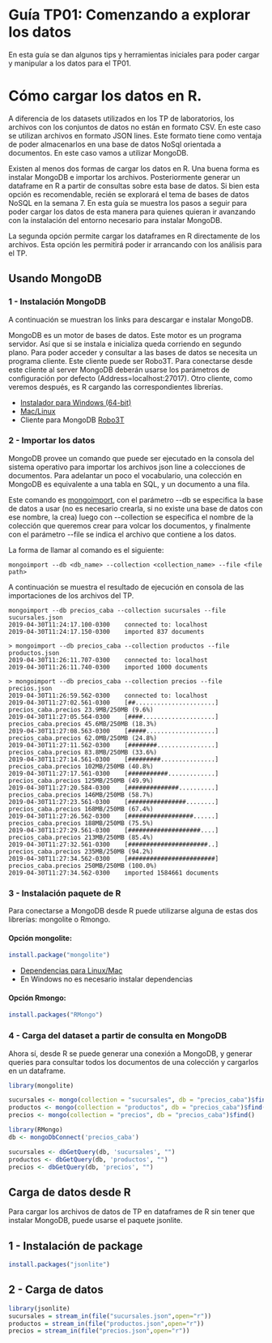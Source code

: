 # Guía TP01: Comenzando a explorar los datos

En esta guía se dan algunos tips y herramientas iniciales para poder cargar y manipular a los datos para el TP01.

# Cómo cargar los datos en R.

A diferencia de los datasets utilizados en los TP de laboratorios, los archivos con los conjuntos de datos no están en formato CSV. En este caso se utilizan archivos en formato JSON lines. Este formato tiene como ventaja de poder almacenarlos en una base de datos NoSql orientada a documentos. En este caso vamos a utilizar MongoDB.

Existen al menos dos formas de cargar los datos en R. Una buena forma es instalar MongoDB e importar los archivos. Posteriormente generar un dataframe en R a partir de consultas sobre esta base de datos. Si bien esta opción es recomendable, recién se explorará el tema de bases de datos NoSQL en la semana 7. En esta guía se muestra los pasos a seguir para poder cargar los datos de esta manera para quienes quieran ir avanzando con la instalación del entorno necesario para instalar MongoDB.

La segunda opción permite cargar los dataframes en R directamente de los archivos. Esta opción les permitirá poder ir arrancando con los análisis para el TP.

## Usando MongoDB

### 1 - Instalación MongoDB

A continuación se muestran los links para descargar e instalar MongoDB. 

MongoDB es un motor de bases de datos. Este motor es un programa servidor. Así que si se instala e inicializa queda corriendo en segundo plano. Para poder acceder y consultar a las bases de datos se necesita un programa cliente. Este cliente puede ser Robo3T. Para conectarse desde este cliente al server MongoDB deberán usarse los parámetros de configuración por defecto (Address=localhost:27017). Otro cliente, como veremos después, es R cargando las correspondientes librerías.

- [Instalador para Windows (64-bit)](https://fastdl.mongodb.org/win32/mongodb-win32-x86_64-2008plus-ssl-3.6.4-signed.msi)
- [Mac/Linux](https://www.mongodb.com/download-center?#community)
- Cliente para MongoDB [Robo3T](https://robomongo.org/download")

### 2 - Importar los datos

MongoDB provee un comando que puede ser ejecutado en la consola del sistema operativo para importar los archivos json line a colecciones de documentos. Para adelantar un poco el vocabulario, una colección en MongoDB es equivalente a una tabla en SQL, y un documento a una fila.

Este comando es [mongoimport](https://docs.mongodb.com/manual/reference/program/mongoimport/), con el parámetro --db se especifica la base de datos a usar (no es necesario crearla, si no existe una base de datos con ese nombre, la crea) luego con --collection se especifica el nombre de la colección que queremos crear para volcar los documentos, y finalmente con el parámetro --file se indica el archivo que contiene a los datos.

La forma de llamar al comando es el siguiente:

```
mongoimport --db <db_name> --collection <collection_name> --file <file path>
```

A continuación se muestra el resultado de ejecución en consola de las importaciones de los archivos del TP.

```
mongoimport --db precios_caba --collection sucursales --file sucursales.json
2019-04-30T11:24:17.100-0300	connected to: localhost
2019-04-30T11:24:17.150-0300	imported 837 documents
```

```
> mongoimport --db precios_caba --collection productos --file productos.json 
2019-04-30T11:26:11.707-0300	connected to: localhost
2019-04-30T11:26:11.740-0300	imported 1000 documents
```

```
> mongoimport --db precios_caba --collection precios --file precios.json 
2019-04-30T11:26:59.562-0300	connected to: localhost
2019-04-30T11:27:02.561-0300	[##......................] precios_caba.precios	23.9MB/250MB (9.6%)
2019-04-30T11:27:05.564-0300	[####....................] precios_caba.precios	45.6MB/250MB (18.3%)
2019-04-30T11:27:08.563-0300	[#####...................] precios_caba.precios	62.0MB/250MB (24.8%)
2019-04-30T11:27:11.562-0300	[########................] precios_caba.precios	83.8MB/250MB (33.6%)
2019-04-30T11:27:14.561-0300	[#########...............] precios_caba.precios	102MB/250MB (40.8%)
2019-04-30T11:27:17.561-0300	[###########.............] precios_caba.precios	125MB/250MB (49.9%)
2019-04-30T11:27:20.584-0300	[##############..........] precios_caba.precios	146MB/250MB (58.7%)
2019-04-30T11:27:23.561-0300	[################........] precios_caba.precios	168MB/250MB (67.4%)
2019-04-30T11:27:26.562-0300	[##################......] precios_caba.precios	188MB/250MB (75.5%)
2019-04-30T11:27:29.561-0300	[####################....] precios_caba.precios	213MB/250MB (85.4%)
2019-04-30T11:27:32.561-0300	[######################..] precios_caba.precios	235MB/250MB (94.2%)
2019-04-30T11:27:34.562-0300	[########################] precios_caba.precios	250MB/250MB (100.0%)
2019-04-30T11:27:34.562-0300	imported 1584661 documents
```

### 3 - Instalación paquete de R

Para conectarse a MongoDB desde R puede utilizarse alguna de estas dos librerías: mongolite o Rmongo. 

#### Opción mongolite:

```R
install.package("mongolite")
```
- [Dependencias para Linux/Mac](https://jeroen.github.io/mongolite/)
- En Windows no es necesario instalar dependencias

#### Opción Rmongo:

```R
install.packages("RMongo")
```

### 4 - Carga del dataset a partir de consulta en MongoDB

Ahora sí, desde R se puede generar una conexión a MongoDB, y generar queries para consultar todos los documentos de una colección y cargarlos en un dataframe.

```R
library(mongolite)

sucursales <- mongo(collection = "sucursales", db = "precios_caba")$find()
productos <- mongo(collection = "productos", db = "precios_caba")$find()
precios <- mongo(collection = "precios", db = "precios_caba")$find()
```

```R
library(RMongo)
db <- mongoDbConnect('precios_caba')

sucursales <- dbGetQuery(db, 'sucursales', "")
productos <- dbGetQuery(db, 'productos', "")
precios <- dbGetQuery(db, 'precios', "")
```


## Carga de datos desde R

Para cargar los archivos de datos de TP en dataframes de R sin tener que instalar MongoDB, puede usarse el paquete jsonlite.

## 1 - Instalación de package

```R
install.packages("jsonlite")
```

## 2 - Carga de datos

```R
library(jsonlite)
sucursales = stream_in(file("sucursales.json",open="r"))
productos = stream_in(file("productos.json",open="r"))
precios = stream_in(file("precios.json",open="r"))
```

